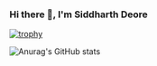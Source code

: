 ### Hi there 👋, I'm Siddharth Deore

[![trophy](https://github-profile-trophy.vercel.app/?username=siddharthdeore&theme=nord)](https://github.com/ryo-ma/github-profile-trophy)

![Anurag's GitHub stats](https://github-readme-stats.vercel.app/api?username=siddharthdeore&show_icons=true&theme=radical)

<!--
**siddharthdeore/siddharthdeore** is a ✨ _special_ ✨ repository because its `README.md` (this file) appears on your GitHub profile.



Here are some ideas to get you started:

- 🔭 I’m currently working on ...
- 🌱 I’m currently learning ...
- 👯 I’m looking to collaborate on ...
- 🤔 I’m looking for help with ...
- 💬 Ask me about ...
- 📫 How to reach me: ...
- 😄 Pronouns: ...
- ⚡ Fun fact: ...
-->

